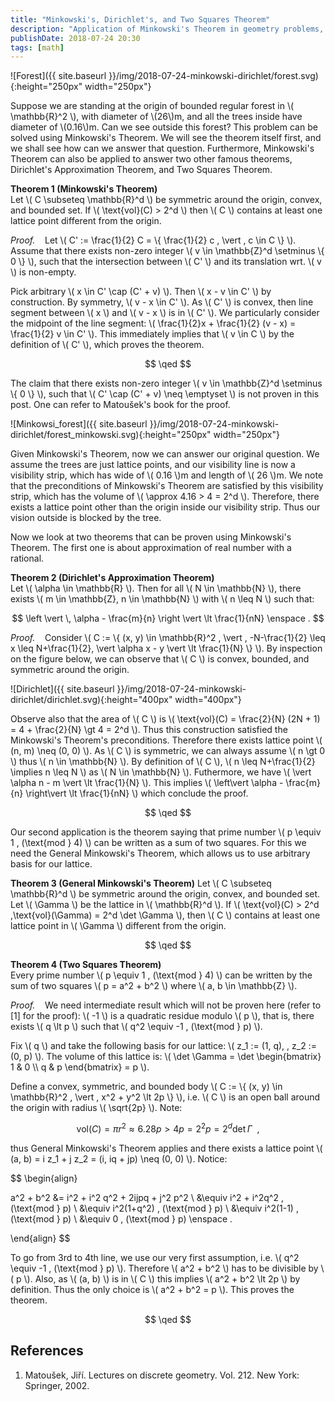 ```yaml
---
title: "Minkowski's, Dirichlet's, and Two Squares Theorem"
description: "Application of Minkowski's Theorem in geometry problems, Dirichlet's Approximation Theorem, and Two Squares Theorem."
publishDate: 2018-07-24 20:30
tags: [math]
---
```


![Forest]({{ site.baseurl }}/img/2018-07-24-minkowski-dirichlet/forest.svg){:height="250px" width="250px"}

Suppose we are standing at the origin of bounded regular forest in \\( \mathbb{R}^2 \\), with diameter of \\(26\\)m, and all the trees inside have diameter of \\(0.16\\)m. Can we see outside this forest? This problem can be solved using Minkowski's Theorem. We will see the theorem itself first, and we shall see how can we answer that question. Furthermore, Minkowski's Theorem can also be applied to answer two other famous theorems, Dirichlet's Approximation Theorem, and Two Squares Theorem.

**Theorem 1 (Minkowski's Theorem)**  
Let \\( C \subseteq \mathbb{R}^d \\) be symmetric around the origin, convex, and bounded set. If \\( \text{vol}(C) > 2^d \\) then \\( C \\) contains at least one lattice point different from the origin.

_Proof._ &nbsp;&nbsp; Let \\( C' := \frac{1}{2} C = \\{ \frac{1}{2} c \, \vert \, c \in C \\} \\). Assume that there exists non-zero integer \\( v \in \mathbb{Z}^d \setminus \\{ 0 \\} \\), such that the intersection between \\( C' \\) and its translation wrt. \\( v \\) is non-empty.

Pick arbitrary \\( x \in C' \cap (C' + v) \\). Then \\( x - v \in C' \\) by construction. By symmetry, \\( v - x \in C' \\). As \\( C' \\) is convex, then line segment between \\( x \\) and \\( v - x \\) is in \\( C' \\). We particularly consider the midpoint of the line segment: \\( \frac{1}{2}x + \frac{1}{2} (v - x) = \frac{1}{2} v \in C' \\). This immediately implies that \\( v \in C \\) by the definition of \\( C' \\), which proves the theorem.

$$
\qed
$$

The claim that there exists non-zero integer \\( v \in \mathbb{Z}^d \setminus \\{ 0 \\} \\), such that \\( C' \cap (C' + v) \neq \emptyset \\) is not proven in this post. One can refer to Matoušek's book for the proof.

![Minkowsi_forest]({{ site.baseurl }}/img/2018-07-24-minkowski-dirichlet/forest_minkowski.svg){:height="250px" width="250px"}

Given Minkowski's Theorem, now we can answer our original question. We assume the trees are just lattice points, and our visibility line is now a visibility strip, which has wide of \\( 0.16 \\)m and length of \\( 26 \\)m. We note that the preconditions of Minkowski's Theorem are satisfied by this visibility strip, which has the volume of \\( \approx 4.16 > 4 = 2^d \\). Therefore, there exists a lattice point other than the origin inside our visibility strip. Thus our vision outside is blocked by the tree.

Now we look at two theorems that can be proven using Minkowski's Theorem. The first one is about approximation of real number with a rational.

**Theorem 2 (Dirichlet's Approximation Theorem)**  
Let \\( \alpha \in \mathbb{R} \\). Then for all \\( N \in \mathbb{N} \\), there exists \\( m \in \mathbb{Z}, n \in \mathbb{N} \\) with \\( n \leq N \\) such that:

$$
\left \vert \, \alpha - \frac{m}{n} \right \vert \lt \frac{1}{nN} \enspace .
$$

_Proof._ &nbsp;&nbsp; Consider \\( C := \\{ (x, y) \in \mathbb{R}^2 \, \vert \, -N-\frac{1}{2} \leq x \leq N+\frac{1}{2}, \vert \alpha x - y \vert \lt \frac{1}{N} \\} \\). By inspection on the figure below, we can observe that \\( C \\) is convex, bounded, and symmetric around the origin.

![Dirichlet]({{ site.baseurl }}/img/2018-07-24-minkowski-dirichlet/dirichlet.svg){:height="400px" width="400px"}

Observe also that the area of \\( C \\) is \\( \text{vol}(C) = \frac{2}{N} (2N + 1) = 4 + \frac{2}{N} \gt 4 = 2^d \\). Thus this construction satisfied the Minkowski's Theorem's preconditions. Therefore there exists lattice point \\( (n, m) \neq (0, 0) \\). As \\( C \\) is symmetric, we can always assume \\( n \gt 0 \\) thus \\( n \in \mathbb{N} \\). By definition of \\( C \\), \\( n \leq N+\frac{1}{2} \implies n \leq N \\) as \\( N \in \mathbb{N} \\). Futhermore, we have \\( \vert \alpha n - m \vert \lt \frac{1}{N} \\). This implies \\( \left\vert \alpha - \frac{m}{n} \right\vert \lt \frac{1}{nN} \\) which conclude the proof.

$$
\qed
$$

Our second application is the theorem saying that prime number \\( p \equiv 1 \, (\text{mod } 4) \\) can be written as a sum of two squares. For this we need the General Minkowski's Theorem, which allows us to use arbitrary basis for our lattice.

**Theorem 3 (General Minkowski's Theorem)**
Let \\( C \subseteq \mathbb{R}^d \\) be symmetric around the origin, convex, and bounded set. Let \\( \Gamma \\) be the lattice in \\( \mathbb{R}^d \\). If \\( \text{vol}(C) > 2^d \,\text{vol}(\Gamma) = 2^d \det \Gamma \\), then \\( C \\) contains at least one lattice point in \\( \Gamma \\) different from the origin.

$$
\qed
$$

**Theorem 4 (Two Squares Theorem)**  
Every prime number \\( p \equiv 1 \, (\text{mod } 4) \\) can be written by the sum of two squares \\( p = a^2 + b^2 \\) where \\( a, b \in \mathbb{Z} \\).

_Proof._ &nbsp;&nbsp; We need intermediate result which will not be proven here (refer to [1] for the proof): \\( -1 \\) is a quadratic residue modulo \\( p \\), that is, there exists \\( q \lt p \\) such that \\( q^2 \equiv -1 \, (\text{mod } p) \\).

Fix \\( q \\) and take the following basis for our lattice: \\( z_1 := (1, q), \, z_2 := (0, p) \\). The volume of this lattice is: \\( \det \Gamma = \det \begin{bmatrix} 1 & 0 \\\\ q & p \end{bmatrix} = p \\).

Define a convex, symmetric, and bounded body \\( C := \\{ (x, y) \in \mathbb{R}^2 \, \vert \, x^2 + y^2 \lt 2p \\} \\), i.e. \\( C \\) is an open ball around the origin with radius \\( \sqrt{2p} \\). Note:

$$
\text{vol}(C) = \pi r^2 \approx 6.28p \gt 4p = 2^2 p = 2^d \det \Gamma \enspace ,
$$

thus General Minkowski's Theorem applies and there exists a lattice point \\( (a, b) = i z_1 + j z_2 = (i, iq + jp) \neq (0, 0) \\). Notice:

$$
\begin{align}

a^2 + b^2 &= i^2 + i^2 q^2 + 2ijpq + j^2 p^2 \\
          &\equiv i^2 + i^2q^2 \, (\text{mod } p) \\
          &\equiv i^2(1+q^2) \, (\text{mod } p) \\
          &\equiv i^2(1-1) \, (\text{mod } p) \\
          &\equiv 0 \, (\text{mod } p) \enspace .

\end{align}
$$

To go from 3rd to 4th line, we use our very first assumption, i.e. \\( q^2 \equiv -1 \, (\text{mod } p) \\). Therefore \\( a^2 + b^2 \\) has to be divisible by \\( p \\). Also, as \\( (a, b) \\) is in \\( C \\) this implies \\( a^2 + b^2 \lt 2p \\) by definition. Thus the only choice is \\( a^2 + b^2 = p \\). This proves the theorem.

$$
\qed
$$

## References

1. Matoušek, Jiří. Lectures on discrete geometry. Vol. 212. New York: Springer, 2002.
